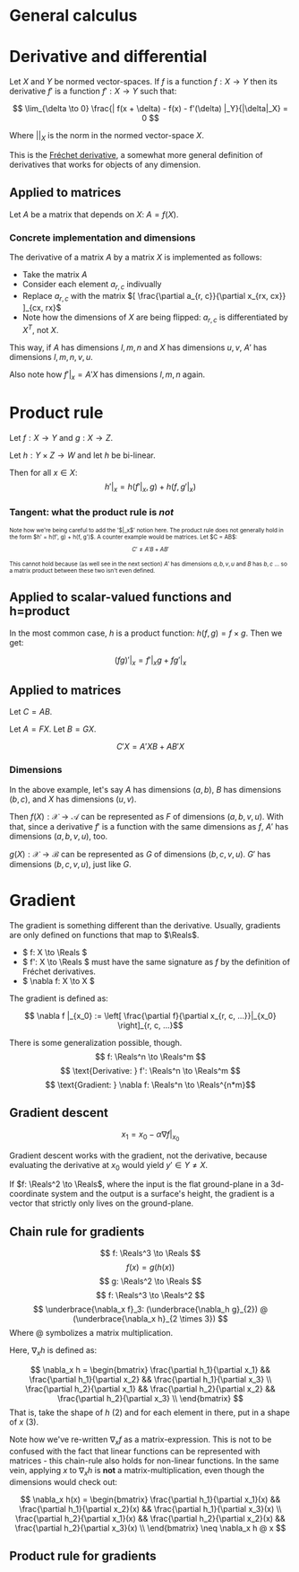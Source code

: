 # General calculus

# Derivative and differential
Let $X$ and $Y$ be normed vector-spaces.
If $f$ is a function $f: X \to Y$ then its derivative $f'$ is a function $f': X \to Y$ such that: 

$$ \lim_{\delta \to 0} \frac{| f(x + \delta) - f(x) - f'(\delta) |_Y}{|\delta|_X} = 0 $$

Where $||_X$ is the norm in the normed vector-space $X$.

This is the [Fréchet derivative](https://en.wikipedia.org/wiki/Fr%C3%A9chet_derivative), a somewhat more general definition of derivatives that works for objects of any dimension.

## Applied to matrices
Let $A$ be a matrix that depends on $X$: $A = f(X)$.

### Concrete implementation and dimensions
The derivative of a matrix $A$ by a matrix $X$ is implemented as follows:
- Take the matrix $A$
- Consider each element $a_{r, c}$ indivually
- Replace $a_{r, c}$ with the matrix $[ \frac{\partial a_{r, c}}{\partial x_{rx, cx}} ]_{cx, rx}$
- Note how the dimensions of $X$ are being flipped: $a_{r, c}$ is differentiated by $X^T$, not $X$.

This way, if $A$ has dimensions $l, m, n$ and $X$ has dimensions $u, v$, $A'$ has dimensions $l, m, n, v, u$.

Also note how $f'|_x =A'X$ has dimensions $l, m, n$ again.


# Product rule
Let $f: X \to Y$ and $g: X \to Z$.

Let $h: Y \times Z \to W$ and let $h$ be bi-linear.

Then for all $x \in X$:
$$ h'|_x = h(f'|_x, g) + h(f, g'|_x) $$


### Tangent: what the product rule is *not*
<font size="1">
Note how we're being careful to add the '$|_x$' notion here. The product rule does not generally hold in the form $h' = h(f', g) + h(f, g')$. A counter example would be matrices. Let $C = AB$:

$$ C' \neq A'B + AB' $$

This cannot hold because (as well see in the next section) $A'$ has dimensions $a, b, v, u$ and $B$ has $b, c$ ... so a matrix product between these two isn't even defined.
</font>

## Applied to scalar-valued functions and h=product
In the most common case, $h$ is a product function: $h(f, g) = f \times g$.
Then we get: 

$$ (fg)'|_x = f'|_xg + fg'|_x $$

## Applied to matrices
Let $C = AB$.

Let $A = FX$. Let $B = GX$.

$$ C'X = A'XB + AB'X $$

### Dimensions
In the above example, let's say $A$ has dimensions $(a, b)$, $B$ has dimensions $(b, c)$, and $X$ has dimensions $(u, v)$.

Then $f(X): \mathscr{X} \to \mathscr{A}$ can be represented as $F$ of dimensions $(a, b, v, u)$.
With that, since a derivative $f'$ is a function with the same dimensions as $f$, $A'$ has dimensions $(a, b, v, u)$, too.

$g(X): \mathscr{X} \to \mathscr{B}$ can be represented as $G$ of dimensions $(b, c, v, u)$.
$G'$ has dimensions $(b, c, v, u)$, just like $G$.


# Gradient
The gradient is something different than the derivative.
Usually, gradients are only defined on functions that map to $\Reals$.
- $ f: X \to \Reals $
- $ f': X \to \Reals $ must have the same signature as $f$ by the definition of Fréchet derivatives.
- $ \nabla f: X \to X $

The gradient is defined as:

$$ \nabla f |_{x_0} := \left[  \frac{\partial f}{\partial x_{r, c, ...}}|_{x_0}  \right]_{r, c, ...}$$

There is some generalization possible, though.
$$ f: \Reals^n \to \Reals^m $$
$$ \text{Derivative: } f': \Reals^n \to \Reals^m $$
$$ \text{Gradient: } \nabla f: \Reals^n \to \Reals^{n*m}$$

## Gradient descent

$$ x_1 = x_0 - \alpha \nabla f |_{x_0} $$

Gradient descent works with the gradient, not the derivative, because evaluating the derivative at $x_0$ would yield $y' \in Y \neq X$.

If $f: \Reals^2 \to \Reals$, where the input is the flat ground-plane in a 3d-coordinate system and the output is a surface's height, the gradient is a vector that strictly only lives on the ground-plane.



## Chain rule for gradients
$$ f: \Reals^3 \to \Reals $$
$$ f(x) = g(h(x)) $$
$$ g: \Reals^2 \to \Reals $$
$$ f: \Reals^3 \to \Reals^2 $$
$$ \underbrace{\nabla_x f}_3: (\underbrace{\nabla_h g}_{2}) @ (\underbrace{\nabla_x h}_{2 \times 3}) $$
Where @ symbolizes a matrix multiplication.

Here, $\nabla_x h$ is defined as: 

$$ \nabla_x h = 
\begin{bmatrix}
    \frac{\partial h_1}{\partial x_1} && \frac{\partial h_1}{\partial x_2} && \frac{\partial h_1}{\partial x_3} \\
    \frac{\partial h_2}{\partial x_1} && \frac{\partial h_2}{\partial x_2} && \frac{\partial h_2}{\partial x_3} \\
\end{bmatrix}
$$
That is, take the shape of $h$ (2) and for each element in there, put in a shape of $x$ (3).

Note how we've re-written $\nabla_x f$ as a matrix-expression. This is not to be confused with the fact that linear functions can be represented with matrices - this chain-rule also holds for non-linear functions.
In the same vein, applying $x$ to $\nabla_x h$ is **not** a matrix-multiplication, even though the dimensions would check out:

$$ 
\nabla_x h(x) = 
\begin{bmatrix}
    \frac{\partial h_1}{\partial x_1}(x) && \frac{\partial h_1}{\partial x_2}(x) && \frac{\partial h_1}{\partial x_3}(x) \\
    \frac{\partial h_2}{\partial x_1}(x) && \frac{\partial h_2}{\partial x_2}(x) && \frac{\partial h_2}{\partial x_3}(x) \\
\end{bmatrix}
\neq 
\nabla_x h @ x
$$

## Product rule for gradients

